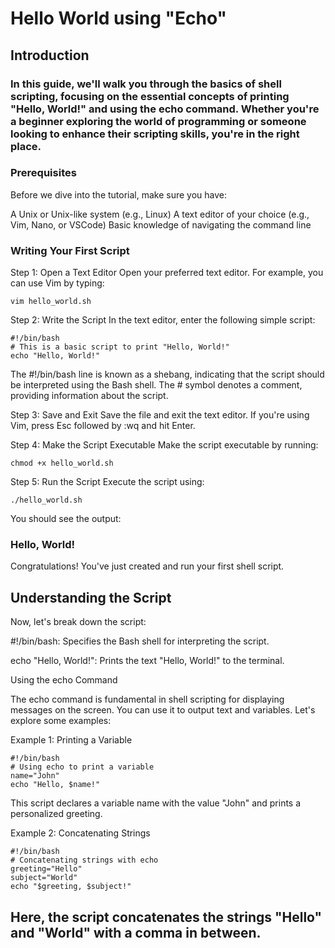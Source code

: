 # Hello World using "Echo"
## Introduction

### In this guide, we'll walk you through the basics of shell scripting, focusing on the essential concepts of printing "Hello, World!" and using the echo command. Whether you're a beginner exploring the world of programming or someone looking to enhance their scripting skills, you're in the right place.

### Prerequisites
Before we dive into the tutorial, make sure you have:

A Unix or Unix-like system (e.g., Linux)
A text editor of your choice (e.g., Vim, Nano, or VSCode)
Basic knowledge of navigating the command line


### Writing Your First Script
Step 1: Open a Text Editor
Open your preferred text editor. For example, you can use Vim by typing:

    vim hello_world.sh
    
Step 2: Write the Script
In the text editor, enter the following simple script:

    #!/bin/bash
    # This is a basic script to print "Hello, World!"
    echo "Hello, World!"

    
The #!/bin/bash line is known as a shebang, indicating that the script should be interpreted using the Bash shell.
The # symbol denotes a comment, providing information about the script.

Step 3: Save and Exit
Save the file and exit the text editor. If you're using Vim, press Esc followed by :wq and hit Enter.

Step 4: Make the Script Executable
Make the script executable by running:

    chmod +x hello_world.sh

Step 5: Run the Script
Execute the script using:

    ./hello_world.sh
    
You should see the output:

### Hello, World!

Congratulations! You've just created and run your first shell script.

## Understanding the Script
Now, let's break down the script:

#!/bin/bash: Specifies the Bash shell for interpreting the script.

echo "Hello, World!": Prints the text "Hello, World!" to the terminal.

Using the echo Command

The echo command is fundamental in shell scripting for displaying messages on the screen. You can use it to output text and variables. Let's explore some examples:

Example 1: Printing a Variable

    #!/bin/bash
    # Using echo to print a variable
    name="John"
    echo "Hello, $name!"
    
This script declares a variable name with the value "John" and prints a personalized greeting.

Example 2: Concatenating Strings

    #!/bin/bash
    # Concatenating strings with echo
    greeting="Hello"
    subject="World"
    echo "$greeting, $subject!"
## Here, the script concatenates the strings "Hello" and "World" with a comma in between.
